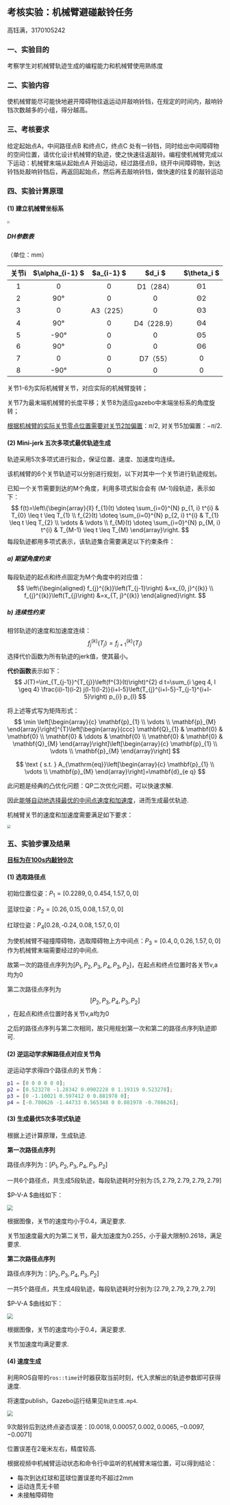## 考核实验：机械臂避碰敲铃任务

高钰满，3170105242

### 一、实验目的

考察学生对机械臂轨迹生成的编程能力和机械臂使用熟练度

### 二、实验内容

使机械臂能尽可能快地避开障碍物往返运动并敲响铃铛，在规定的时间内，敲响铃铛次数越多的小组，得分越高。

### 三、考核要求

给定起始点A，中间路径点B 和终点C，终点C 处有一铃铛，同时给出中间障碍物的空间位置，请优化设计机械臂的轨迹，使之快速往返敲铃。编程使机械臂完成以下运动：机械臂末端从起始点A 开始运动，经过路径点B，绕开中间障碍物，到达铃铛处敲响铃铛后，再返回起始点，然后再去敲响铃铛，做快速的往复的敲铃运动

### 四、实验计算原理

#### (1) 建立机械臂坐标系

<img src="./DH.png" style="zoom:40%">

##### DH参数表

（单位：mm）

| 关节i | **$\alpha_{i-1} $** | **$a_{i-1} $** | **$d_i $**  | **$\theta_i $** |
| :---: | :-----------------: | :------------: | :---------: | :-------------: |
|   1   |          0          |       0        |  D1（284）  |       Θ1        |
|   2   |         90°         |       0        |      0      |       Θ2        |
|   3   |          0          |   A3（225）    |      0      |       Θ3        |
|   4   |         90°         |       0        | D4（228.9） |       Θ4        |
|   5   |        -90°         |       0        |      0      |       Θ5        |
|   6   |         90°         |       0        |      0      |       Θ6        |
|   7   |          0          |       0        |  D7（55）   |        0        |
|   8   |        -90°         |       0        |      0      |        0        |

关节1-6为实际机械臂关节，对应实际的机械臂旋转；

关节7为最末端机械臂的长度平移；关节8为适应gazebo中末端坐标系的角度旋转；

<u>根据机械臂的实际关节零点位置需要对关节2加偏置</u>：$\pi/2$, 对关节5加偏置：$-\pi/2$.



#### (2) Mini-jerk 五次多项式最优轨迹生成

轨迹采用5次多项式进行拟合，保证位置、速度、加速度均连续。

该机械臂的6个关节轨迹可以分别进行规划，以下对其中一个关节进行轨迹规划。

已知一个关节需要到达的M个角度，利用多项式拟合会有 (M-1)段轨迹，表示如下：
$$
f(t)=\left\{\begin{array}{ll}
f_{1}(t) \doteq \sum_{i=0}^{N} p_{1, i} t^{i} & T_{0} \leq t \leq T_{1} \\
f_{2}(t) \doteq \sum_{i=0}^{N} p_{2, i} t^{i} & T_{1} \leq t \leq T_{2} \\
\vdots & \vdots \\
f_{M}(t) \doteq \sum_{i=0}^{N} p_{M, i} t^{i} & T_{M-1} \leq t \leq T_{M}
\end{array}\right.
$$
每段轨迹都用多项式表示，该轨迹集合需要满足以下约束条件：

##### a)    期望角度约束

每段轨迹的起点和终点固定为M个角度中的对应值：
$$
\left\{\begin{aligned}
f_{j}^{(k)}\left(T_{j-1}\right) &=x_{0, j}^{(k)} \\
f_{j}^{(k)}\left(T_{j}\right) &=x_{T, j}^{(k)}
\end{aligned}\right.
$$

##### b)    连续性约束

相邻轨迹的速度和加速度连续：
$$
f_{j}^{(k)}\left(T_{j}\right)=f_{j+1}^{(k)}\left(T_{j}\right)
$$
选择代价函数为所有轨迹的jerk值，使其最小。

**代价函数**表示如下：
$$
J(T)=\int_{T_{j-1}}^{T_{j}}\left(f^{3}(t)\right)^{2} d t=\sum_{i \geq 4, l \geq 4} \frac{i(i-1)(i-2) j(l-1)(l-2)}{i+l-5}\left(T_{j}^{i+l-5}-T_{j-1}^{i+l-5}\right) p_{i} p_{l}
$$


将上述等式写为矩阵形式：
$$
\min \left[\begin{array}{c}
\mathbf{p}_{1} \\
\vdots \\
\mathbf{p}_{M}
\end{array}\right]^{T}\left[\begin{array}{ccc}
\mathbf{Q}_{1} & \mathbf{0} & \mathbf{0} \\
\mathbf{0} & \ddots & \mathbf{0} \\
\mathbf{0} & \mathbf{0} & \mathbf{Q}_{M}
\end{array}\right]\left[\begin{array}{c}
\mathbf{p}_{1} \\
\vdots \\
\mathbf{p}_{M}
\end{array}\right]
$$

$$
\text { s.t. } A_{\mathrm{eq}}\left[\begin{array}{c}
\mathbf{p}_{1} \\
\vdots \\
\mathbf{p}_{M}
\end{array}\right]=\mathbf{d}_{e q}
$$

此问题是经典的凸优化问题：QP二次优化问题，可以快速求解.

因此<u>能够自动地选择最优的中间点速度和加速度</u>，进而生成最优轨迹.

机械臂关节的速度和加速度需要满足如下要求：

<img src="./img/contra.png" style="zoom:50%">



### 五、实验步骤及结果

**<u>目标为在100s内敲铃9次</u>**

#### (1) 选取路径点

初始位置位姿：$P_1=[0.2289, 0, 0.454, 1.57,0,0]$

蓝球位姿：$P_2=[0.26,0.15,0.08, 1.57,0,0]$

红球位姿：$P_4[0.28,‐0.24,0.08,1.57,0,0]$

为使机械臂不碰撞障碍物，选取障碍物上方中间点：$P_3=[0.4,0,0.26,1.57,0,0]$作为机械臂末端需要经过的中间点.

故第一次的路径点序列为$[P_1,P_2,P_3,P_4,P_3,P_2]$，在起点和终点位置时各关节v,a均为0

第二次路径点序列为$$[P_2,P_3,P_4,P_3,P_2]$$，在起点和终点位置时各关节v,a均为0

之后的路径点序列与第二次相同，故只用规划第一次和第二的路径点序列轨迹即可.



#### (2) 逆运动学求解路径点对应关节角

逆运动学求得四个路径点的关节角：

```matlab
p1 = [0 0 0 0 0 0];
p2 = [0.523278 -1.28342 0.0902228 0 1.19319 0.523278];
p3 = [0 -1.10021 0.597412 0 0.881978 0];
p4 = [-0.708626 -1.44733 0.565348 0 0.881978 -0.708626];
```



#### (3) 生成最优5次多项式轨迹

根据上述计算原理，生成轨迹.

**第一次路径点序列**

路径点序列为：$[P_1,P_2,P_3,P_4,P_3,P_2]$

一共6个路径点，共生成5段轨迹，每段轨迹耗时分别为:$[5,2.79,2.79,2.79,2.79]$

$P-V-A $曲线如下：

<img src="./img/tran1.jpg" style="zoom:80%">

根据图像，关节的速度均小于0.4，满足要求.

关节加速度最大的为第二关节，最大加速度为0.255，小于最大限制0.2618，满足要求.



**第二次路径点序列**

路径点序列为：$[P_2,P_3,P_4,P_3,P_2]$

一共5个路径点，共生成4段轨迹，每段轨迹耗时分别为:$[2.79,2.79,2.79,2.79]$

$P-V-A $曲线如下：

<img src="./img/tran2.jpg" style="zoom:80%">

根据图像，关节的速度均小于0.4，满足要求.

关节加速度均满足要求.



#### (4) 速度生成

利用ROS自带的`ros::time`计时器获取当前时刻，代入求解出的轨迹参数即可获得速度.

将速度publish，Gazebo运行结果见`轨迹生成.mp4`.

<img src="./img/ring.png" style="zoom:80%">

9次敲铃后到达终点姿态误差：$[0.0018,0.00057,0.002,0.0065,-0.0097,-0.0071]$

位置误差在2毫米左右，精度较高.



根据视频中机械臂运动状态和命令行中监听的机械臂末端位置，可以得到结论：

- 每次到达红球和蓝球位置误差均不超过2mm
- 运动连贯无卡顿
- 未接触障碍物



















